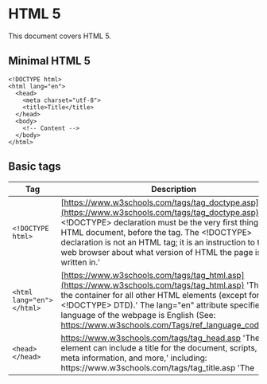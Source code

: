 # HTML 5

This document covers HTML 5.

## Minimal HTML 5

```
<!DOCTYPE html>
<html lang="en">
  <head>
    <meta charset="utf-8">
    <title>Title</title>
  </head>
  <body>
    <!-- Content -->
  </body>
</html>
```

## Basic tags
<style>
table:nth-of-type(1) th:nth-child(1) { width:10%; }
</style>

| Tag | Description |
| --- | --- |
| `<!DOCTYPE html>` | [https://www.w3schools.com/tags/tag_doctype.asp](https://www.w3schools.com/tags/tag_doctype.asp) 'The <!DOCTYPE> declaration must be the very first thing in your HTML document, before the <html> tag. The <!DOCTYPE> declaration is not an HTML tag; it is an instruction to the web browser about what version of HTML the page is written in.' |
| `<html lang="en">`<br>`</html>` | [https://www.w3schools.com/tags/tag_html.asp](https://www.w3schools.com/tags/tag_html.asp) 'The <html> tag is the container for all other HTML elements (except for the <!DOCTYPE> DTD).' The lang="en" attribute specifies the language of the webpage is English (See: https://www.w3schools.com/Tags/ref_language_codes.asp) |
| `<head>`<br>`</head>` | https://www.w3schools.com/tags/tag_head.asp 'The <head> element can include a title for the document, scripts, styles, meta information, and more,' including:  <title> (this element is required in an HTML document), <style>, <base>, <link>, <meta>, <script>, <noscript>.
| `<meta charset="utf-8">` | https://www.w3schools.com/tags/tag_meta.asp 'Metadata is data (information) about data. The <meta> tag provides metadata about the HTML document.' The charset="utf-8" attribute tells the browser that the page is encoded using UTF-8 character encoding. (See: https://www.w3.org/International/articles/definitions-characters/)
<title>
</title>
https://www.w3schools.com/tags/tag_title.asp 'The <title> tag is required in all HTML documents and it defines the title of the document.'
<body>
</body>
https://www.w3schools.com/tags/tag_body.asp 'The <body> tag defines the document's body. The <body> element contains all the contents of an HTML document...'
<p>
</p>
https://www.w3schools.com/tags/tag_p.asp 'The <p> tag defines a paragraph.'
<em>
</em>
https://www.w3schools.com/Tags/tag_em.asp 'The <em> tag is a phrase tag.' The phrase tags are: '<em> (renders as emphasized text), <strong> (defines important text), <code> (defines a piece of computer code), <samp> (defines sample output from a computer program), <kbd> (defines keyboard input), and <var> (defines a variable).'
<h1> — <h6>
</h1> — </h6>
https://www.w3schools.com/tags/tag_hn.asp 'The <h1> to <h6> tags are used to define HTML headings. <h1> defines the most important heading. <h6> defines the least important heading.'
<ul>
</ul>
https://www.w3schools.com/tags/tag_ul.asp The <ul> tag (together with the <li> tag) defines an unordered (bulleted) list. The <ul> tag is a container tag that contains any number of <li> tags.
<ol>
</ol>
https://www.w3schools.com/tags/tag_ol.asp The <ol> tag (together with the <li> tag) defines an unordered (numerical or alphabetical) list. The <ol> tag is a container tag that contains any number of <li> tags.
</li>
</li>
https://www.w3schools.com/tags/tag_li.asp 'The <li> tag defines a list item... used in ordered lists(<ol>), unordered lists (<ul>), and in menu lists (<menu>).'
<img src="smiley.gif" alt="Smiley face">
https://www.w3schools.com/tags/tag_img.asp 'The <img> tag defines an image in an HTML page. The <img> tag has two required attributes: src and alt.'
<a href="http://google.com/">
</a>
https://www.w3schools.com/tags/tag_a.asp 'The <a> tag defines a hyperlink used to link from one page to another. The most important attribute of the <a> element is the href attribute, which indicates the link's destination.'
<!-- This is a comment -->
https://www.w3schools.com/tags/tag_comment.asp 'The comment tag is used to insert comments in the source code. Comments are not displayed in the browsers.'
    </tr>
  </tbody>
</table>